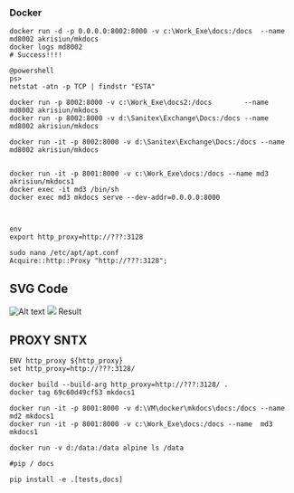 ### Docker

```
docker run -d -p 0.0.0.0:8002:8000 -v c:\Work_Exe\docs:/docs  --name md8002 akrisiun/mkdocs
docker logs md8002
# Success!!!!

@powershell
ps>
netstat -atn -p TCP | findstr "ESTA"

docker run -p 8002:8000 -v c:\Work_Exe\docs2:/docs        --name md8002 akrisiun/mkdocs
docker run -p 8002:8000 -v d:\Sanitex\Exchange\Docs:/docs --name md8002 akrisiun/mkdocs

docker run -it -p 8002:8000 -v d:\Sanitex\Exchange\Docs:/docs --name md8002 akrisiun/mkdocs


docker run -it -p 8001:8000 -v c:\Work_Exe\docs:/docs --name md3 akrisiun/mkdocs1
docker exec -it md3 /bin/sh
docker exec md3 mkdocs serve --dev-addr=0.0.0.0:8000



env
export http_proxy=http://???:3128

sudo nano /etc/apt/apt.conf
Acquire::http::Proxy "http://???:3128";
```

## SVG Code 

![Alt text](https://rawgithub.com/potherca/StackOverflow/gh-pages/question.13808020.include-an-svg-hosted-on-github-in-markdown/controllers_brief.svg)
<img src="https://rawgithub.com/potherca/StackOverflow/gh-pages/question.13808020.include-an-svg-hosted-on-github-in-markdown/controllers_brief.svg">
Result

## PROXY SNTX

```
ENV http_proxy ${http_proxy}
set http_proxy=http://???:3128/

docker build --build-arg http_proxy=http://???:3128/ .
docker tag 69c60d49cf53 mkdocs1 

docker run -it -p 8001:8000 -v d:\VM\docker\mkdocs\docs:/docs --name  md2 mkdocs1
docker run -it -p 8001:8000 -v c:\Work_Exe\docs:/docs --name  md3 mkdocs1

docker run -v d:/data:/data alpine ls /data

#pip / docs 

pip install -e .[tests,docs]
```